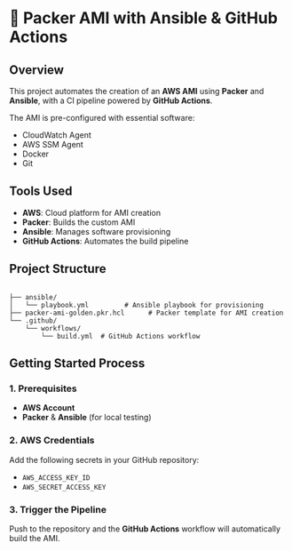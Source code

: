 # 🚀 Packer AMI with Ansible & GitHub Actions

## Overview

This project automates the creation of an **AWS AMI** using **Packer** and **Ansible**, with a CI pipeline powered by **GitHub Actions**.

The AMI is pre-configured with essential software:

- CloudWatch Agent
- AWS SSM Agent
- Docker
- Git

## Tools Used
- **AWS**: Cloud platform for AMI creation
- **Packer**: Builds the custom AMI
- **Ansible**: Manages software provisioning
- **GitHub Actions**: Automates the build pipeline

## Project Structure


```

├── ansible/
│   └── playbook.yml         # Ansible playbook for provisioning
├── packer-ami-golden.pkr.hcl      # Packer template for AMI creation
└── .github/
    └── workflows/
        └── build.yml  # GitHub Actions workflow
```                                                            

## Getting Started Process

### 1. Prerequisites
- **AWS Account**
- **Packer** & **Ansible** (for local testing)

### 2. AWS Credentials
Add the following secrets in your GitHub repository:

- `AWS_ACCESS_KEY_ID`
- `AWS_SECRET_ACCESS_KEY`

### 3. Trigger the Pipeline
Push to the repository and the **GitHub Actions** workflow will automatically build the AMI.

